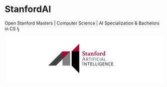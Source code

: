 # StanfordAI
Open Stanford Masters | Computer Science | AI Specialization &amp; Bachelors in CS ϟ

<img src = "https://github.com/SKKSaikia/StanfordAI/blob/master/images/main/ai_stanford.jpg">
